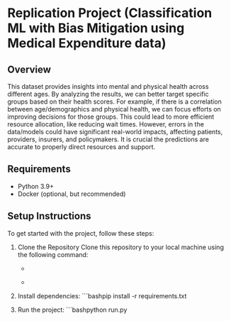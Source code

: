 # Replication Project (Classification ML with Bias Mitigation using Medical Expenditure data)

## Overview
This dataset provides insights into mental and physical health across different ages. By analyzing the results, we can better target specific groups based on their health scores. For example, if there is a correlation between age/demographics and physical health, we can focus efforts on improving decisions for those groups. This could lead to more efficient resource allocation, like reducing wait times. However, errors in the data/models could have significant real-world impacts, affecting patients, providers, insurers, and policymakers. It is crucial the predictions are accurate to properly direct resources and support.

## Requirements
- Python 3.9+
- Docker (optional, but recommended)

## Setup Instructions

To get started with the project, follow these steps:

1. Clone the Repository
   Clone this repository to your local machine using the following command: 
   
   - ```bash git clone https://github.com/gracejiang0929/FA24_DSC180A_Repo.git
   - ```bash cd FA24_DSC180A_Repo

2. Install dependencies: ```bashpip install -r requirements.txt 

3. Run the project: ```bashpython run.py
   

